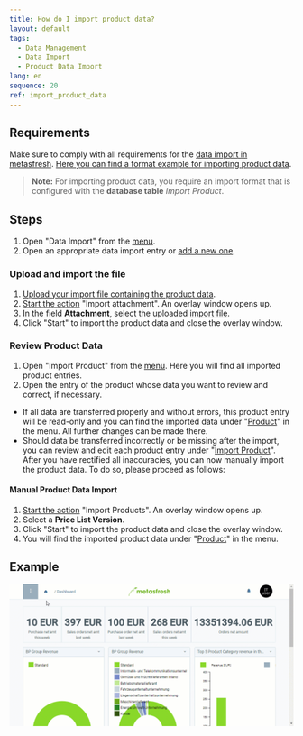 ```yaml
---
title: How do I import product data?
layout: default
tags:
  - Data Management
  - Data Import
  - Product Data Import
lang: en
sequence: 20
ref: import_product_data
---
```


## Requirements
Make sure to comply with all requirements for the [data import in metasfresh](Data_import_metasfresh). [Here you can find a format example for importing product data](Import_format_example_product).
 >**Note:** For importing product data, you require an import format that is configured with the **database table** *Import Product*.

## Steps
1. Open "Data Import" from the [menu](Menu).
1. Open an appropriate data import entry or [add a new one](add_new_data_import_entry).

### Upload and import the file
1. [Upload your import file containing the product data](File_handling).
1. [Start the action](StartAction) "Import attachment". An overlay window opens up.
1. In the field **Attachment**, select the uploaded [import file](Import_file_useful_tips).
1. Click "Start" to import the product data and close the overlay window.

### Review Product Data
1. Open "Import Product" from the [menu](Menu). Here you will find all imported product entries.
1. Open the entry of the product whose data you want to review and correct, if necessary.
 - If all data are transferred properly and without errors, this product entry will be read-only and you can find the imported data under "[Product](Menu)" in the menu. All further changes can be made there.
 - Should data be transferred incorrectly or be missing after the import, you can review and edit each product entry under "[Import Product](Menu)". After you have rectified all inaccuracies, you can now manually import the product data. To do so, please proceed as follows:

#### Manual Product Data Import
1. [Start the action](StartAction) "Import Products". An overlay window opens up.
1. Select a **Price List Version**.
1. Click "Start" to import the product data and close the overlay window.
1. You will find the imported product data under "[Product](Menu)" in the menu.

## Example
![](assets/Import_product_data.gif)
